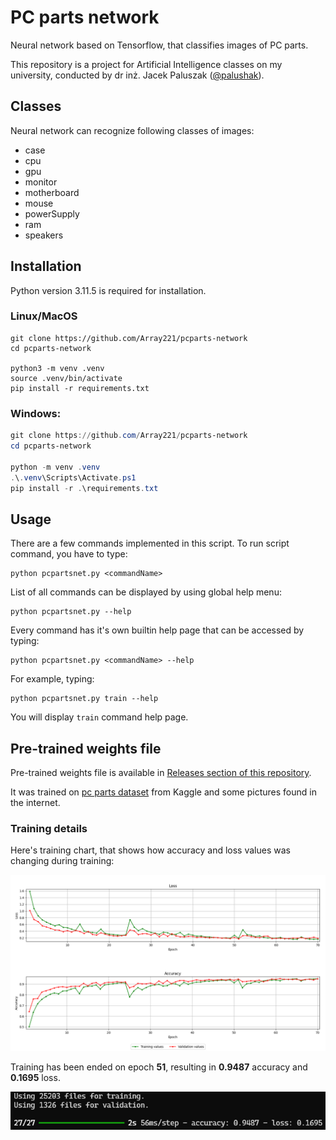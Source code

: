 # PC parts network

Neural network based on Tensorflow, that classifies images of PC parts.

This repository is a project for Artificial Intelligence classes on my university, conducted by dr inż. Jacek Paluszak ([@palushak](https://github.com/palushak)).

## Classes

Neural network can recognize following classes of images:

- case
- cpu
- gpu
- monitor
- motherboard
- mouse
- powerSupply
- ram
- speakers

## Installation

Python version 3.11.5 is required for installation.

### Linux/MacOS

```shell
git clone https://github.com/Array221/pcparts-network
cd pcparts-network

python3 -m venv .venv
source .venv/bin/activate
pip install -r requirements.txt
```

### Windows:

```powershell
git clone https://github.com/Array221/pcparts-network
cd pcparts-network

python -m venv .venv
.\.venv\Scripts\Activate.ps1
pip install -r .\requirements.txt
```

## Usage

There are a few commands implemented in this script. To run script command, you have to type:

```shell
python pcpartsnet.py <commandName>
```

List of all commands can be displayed by using global help menu:

```shell
python pcpartsnet.py --help
```

Every command has it's own builtin help page that can be accessed by typing:

```shell
python pcpartsnet.py <commandName> --help
```

For example, typing:

```shell
python pcpartsnet.py train --help
```

You will display `train` command help page.

## Pre-trained weights file

Pre-trained weights file is available in [Releases section of this repository](https://github.com/Array221/pcparts-network/releases/latest).

It was trained on [pc parts dataset](https://www.kaggle.com/datasets/anasahmedmohamed/pc-parts-dataset) from Kaggle and some pictures found in the internet.

### Training details

Here's training chart, that shows how accuracy and loss values was changing during training:

![](./screenshots/pretrained-chart.png)

Training has been ended on epoch **51**, resulting in **0.9487** accuracy and **0.1695** loss.

![](./screenshots/pretrained-evaluation.png)
